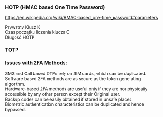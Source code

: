### HOTP (HMAC based One Time Password)   
https://en.wikipedia.org/wiki/HMAC-based_one-time_password#parameters  

Prywatny Klucz K  
Czas początku liczenia klucza C  
Długość HOTP


### TOTP 

### Issues with 2FA Methods:

SMS and Call based OTPs rely on SIM cards, which can be duplicated.  
Software based 2FA methods are as secure as the token generating algorithm.  
Hardware-based 2FA methods are useful only if they are not physically accessible by any other person except their Original user.  
Backup codes can be easily obtained if stored in unsafe places.  
Biometric authentication characteristics can be duplicated and hence bypassed.  
